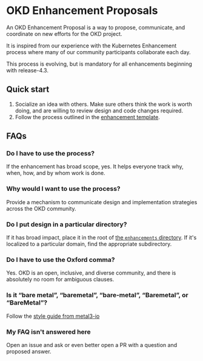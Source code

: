# OKD Enhancement Proposals

An OKD Enhancement Proposal is a way to propose, communicate, and coordinate on new efforts for the OKD project.

It is inspired from our experience with the Kubernetes Enhancement process where many of our community participants collaborate each day.

This process is evolving, but is mandatory for all enhancements beginning with release-4.3.

## Quick start

1. Socialize an idea with others.  Make sure others think the work is worth doing, and are willing to review design and code changes required.
2. Follow the process outlined in the [enhancement template](enhancement_template.md).

## FAQs

### Do I have to use the process?

If the enhancement has broad scope, yes.  It helps everyone track why, when, how, and by whom work is done.

### Why would I want to use the process?

Provide a mechanism to communicate design and implementation strategies across the OKD community.

### Do I put design in a particular directory?

If it has broad impact, place it in the root of [the `enhancements` directory](../enhancements).  If it's localized to a particular domain, find the appropriate subdirectory.

### Do I have to use the Oxford comma?

Yes. OKD is an open, inclusive, and diverse community, and there is absolutely no room for ambiguous clauses.

### Is it “bare metal”, “baremetal”, “bare-metal”, “Baremetal”, or “BareMetal”?

Follow the [style guide from
metal3-io](https://github.com/metal3-io/metal3-docs/blob/master/design/bare-metal-style-guide.md)

### My FAQ isn't answered here

Open an issue and ask or even better open a PR with a question and proposed answer.
